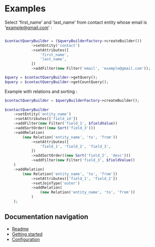 Examples
============

Select 'first_name' and 'last_name' from contact entity whose email is 'example@gmail.com' :
```php

$contactQueryBuilder = ($queryBuilderFactory->createBuilder())
            ->setEntity('contact')
            ->setAttributes([
                'first_name',
                'last_name',
            ])
            ->addFilter(new Filter('email', 'example@gmail.com'));

$query = $contactQueryBuilder->getQuery();
$query = $contactQueryBuilder->getCountQuery();
```

Example with relations and sorting :
```php
$contactQueryBuilder = $queryBuilderFactory->createBuilder();
        
$contactQueryBuilder
    ->setEntity('entity_name')
    ->setAttributes(['field_id'])
    ->addFilter(new Filter('field_1', $fieldValue))
    ->addSortOrder((new Sort('field_3')))
    ->addRelation(
        (new Relation('entity_name', 'to', 'from'))
            ->setAttributes([
                'field_1', 'field_2', 'field_3',
            ])
            ->addSortOrder((new Sort('field_2', 'desc')))
            ->addFilter(new Filter('field_3', $fieldValue))
    )
    ->addRelation(
        (new Relation('entity_name', 'to', 'from'))
            ->setAttributes(['field_1', 'field_2'])
            ->setJoinType('outer')
            ->addRelation(
                (new Relation('entity_name', 'to', 'from'))
            )
    );
```

Documentation navigation
-------------

* [Readme](/README.md)
* [Getting started](/src/Resources/doc/index.md)
* [Configuration](/src/Resources/doc/configuration.md)
